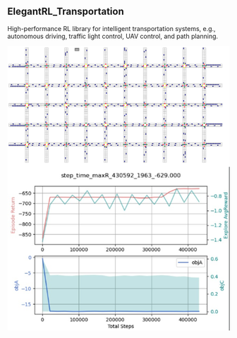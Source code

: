 ## ElegantRL_Transportation
High-performance RL library for intelligent transportation systems, e.g., autonomous driving, traffic light control, UAV control, and path planning.


<div align="center">
	<img align="center" src=figs/traffic_lights_road_network.png width="800">
</div>


<div align="center">
	<img align="center" src=figs/traffic_light_one_intersection.png width="800">
</div>
